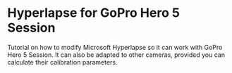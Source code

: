 # Hyperlapse for GoPro Hero 5 Session
Tutorial on how to modify Microsoft Hyperlapse so it can work with GoPro Hero 5 Session. It can also be adapted to other cameras, provided you can calculate their calibration parameters.
